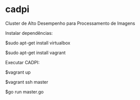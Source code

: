 # cadpi
Cluster de Alto Desempenho para Processamento de Imagens

Instalar dependências:

$sudo apt-get install virtualbox

$sudo apt-get install vagrant


Executar CADPI:

$vagrant up

$vagrant ssh master

$go run master.go
